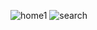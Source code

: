 ![home1](https://github.com/user-attachments/assets/93f82a85-d178-4066-9752-af0a46b381b0)
![search](https://github.com/user-attachments/assets/0ae97907-caff-47a1-a852-1005b1542507)



